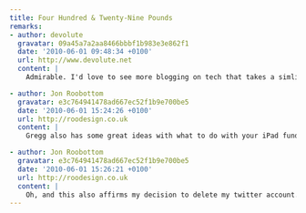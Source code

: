 ```yaml
---
title: Four Hundred & Twenty-Nine Pounds
remarks:
- author: devolute
  gravatar: 09a45a7a2aa8466bbbf1b983e3e862f1
  date: '2010-06-01 09:48:34 +0100'
  url: http://www.devolute.net
  content: |
    Admirable. I'd love to see more blogging on tech that takes a simliar slant.

- author: Jon Roobottom
  gravatar: e3c764941478ad667ec52f1b9e700be5
  date: '2010-06-01 15:24:26 +0100'
  url: http://roodesign.co.uk
  content: |
    Gregg also has some great ideas with what to do with your iPad fund. I'm spending my fund on printing for my wedding.

- author: Jon Roobottom
  gravatar: e3c764941478ad667ec52f1b9e700be5
  date: '2010-06-01 15:26:21 +0100'
  url: http://roodesign.co.uk
  content: |
    Oh, and this also affirms my decision to delete my twitter account.
---
```

